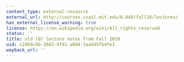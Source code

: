 ```yaml
---
content_type: external-resource
external_url: http://courses.csail.mit.edu/6.849/fall10/lectures/
has_external_license_warning: true
license: https://en.wikipedia.org/wiki/All_rights_reserved
status: ''
title: old (O) lecture notes from Fall 2010
uid: c24b9c6b-3043-4fd1-a094-1aa4d5fb4fe3
wayback_url: ''
---
```

